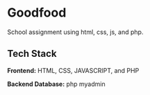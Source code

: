 
# Goodfood
School assignment using html, css, js, and php.

## Tech Stack

**Frontend:** HTML, CSS, JAVASCRIPT, and PHP

**Backend Database:** php myadmin

